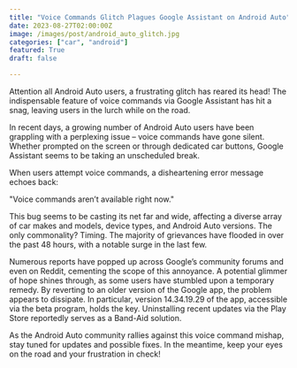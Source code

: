```yaml
---
title: "Voice Commands Glitch Plagues Google Assistant on Android Auto"
date: 2023-08-27T02:00:00Z
image: /images/post/android_auto_glitch.jpg
categories: ["car", "android"]
featured: True
draft: false

---
```


Attention all Android Auto users, a frustrating glitch has reared its head! The indispensable feature of voice commands via Google Assistant has hit a snag, leaving users in the lurch while on the road.

In recent days, a growing number of Android Auto users have been grappling with a perplexing issue – voice commands have gone silent. Whether prompted on the screen or through dedicated car buttons, Google Assistant seems to be taking an unscheduled break.

When users attempt voice commands, a disheartening error message echoes back:

"Voice commands aren’t available right now."

This bug seems to be casting its net far and wide, affecting a diverse array of car makes and models, device types, and Android Auto versions. The only commonality? Timing. The majority of grievances have flooded in over the past 48 hours, with a notable surge in the last few.

Numerous reports have popped up across Google’s community forums and even on Reddit, cementing the scope of this annoyance. A potential glimmer of hope shines through, as some users have stumbled upon a temporary remedy. By reverting to an older version of the Google app, the problem appears to dissipate. In particular, version 14.34.19.29 of the app, accessible via the beta program, holds the key. Uninstalling recent updates via the Play Store reportedly serves as a Band-Aid solution.

As the Android Auto community rallies against this voice command mishap, stay tuned for updates and possible fixes. In the meantime, keep your eyes on the road and your frustration in check!